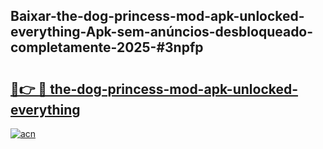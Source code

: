 ## Baixar-the-dog-princess-mod-apk-unlocked-everything-Apk-sem-anúncios-desbloqueado-completamente-2025-#3npfp

# <h2><a href="https://ainizakaria.my?title=the-dog-princess-mod-apk-unlocked-everything&ref=22M">🔗👉 🔴 the-dog-princess-mod-apk-unlocked-everything</a></h2>

[![acn](https://github.com/user-attachments/assets/0f9c940e-d8b0-45ae-aac7-cd30a18b3e1c)](https://ainizakaria.my?title=the-dog-princess-mod-apk-unlocked-everything&ref=22M)

